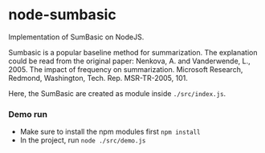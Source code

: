 # node-sumbasic
Implementation of SumBasic on NodeJS.

Sumbasic is a popular baseline method for summarization. The explanation could be read from the original paper: Nenkova, A. and Vanderwende, L., 2005. The impact of frequency on summarization. Microsoft Research, Redmond, Washington, Tech. Rep. MSR-TR-2005, 101.

Here, the SumBasic are created as module inside `./src/index.js`.

### Demo run ###
- Make sure to install the npm modules first `npm install`
- In the project, run `node ./src/demo.js`


